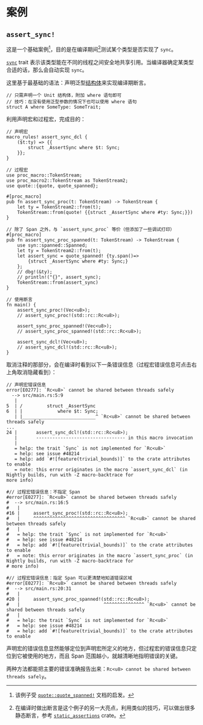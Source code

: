 # 案例

## `assert_sync!` 

这是一个基础案例[^assert_sync1]，目的是在编译期间[^assert_sync2]测试某个类型是否实现了 `sync`。

[`sync`](https://doc.rust-lang.org/std/marker/trait.Sync.html) trait
表示该类型能在不同的线程之间安全地共享引用。当编译器确定某类型合适的话，那么会自动实现 `sync`。

这里基于最基础的语法：声明泛型[结构体](https://doc.rust-lang.org/nightly/reference/items/structs.html)来实现编译期断言。

```rust,ignore
// 只需声明一个 Unit 结构体，附加 where 语句即可
// 技巧：在没有使用泛型参数的情况下也可以使用 where 语句
struct A where SomeType: SomeTrait;
```

利用声明宏和过程宏，完成目的：


```rust,ignore
// 声明宏
macro_rules! assert_sync_dcl {
    ($t:ty) => {{
        struct _AssertSync where $t: Sync;
    }};
}

// 过程宏
use proc_macro::TokenStream;
use proc_macro2::TokenStream as TokenStream2;
use quote::{quote, quote_spanned};

#[proc_macro]
pub fn assert_sync_proc(t: TokenStream) -> TokenStream {
    let ty = TokenStream2::from(t);
    TokenStream::from(quote! {{struct _AssertSync where #ty: Sync;}})
}

// 除了 Span 之外，与 `assert_sync_proc` 等价（但添加了一些调试打印）
#[proc_macro]
pub fn assert_sync_proc_spanned(t: TokenStream) -> TokenStream {
    use syn::spanned::Spanned;
    let ty = TokenStream2::from(t);
    let assert_sync = quote_spanned! {ty.span()=>
        {struct _AssertSync where #ty: Sync;}
    };
    // dbg!(&ty);
    // println!("{}", assert_sync);
    TokenStream::from(assert_sync)
}

// 使用断言
fn main() {
    assert_sync_proc!(Vec<u8>);
    // assert_sync_proc!(std::rc::Rc<u8>);

    assert_sync_proc_spanned!(Vec<u8>);
    // assert_sync_proc_spanned!(std::rc::Rc<u8>);

    assert_sync_dcl!(Vec<u8>);
    // assert_sync_dcl!(std::rc::Rc<u8>);
}
```

取消注释的那部分，会在编译时看到以下一条错误信息（过程宏错误信息可点击右上角取消隐藏看到）：

```rust,ignore
// 声明宏错误信息
error[E0277]: `Rc<u8>` cannot be shared between threads safely
  --> src/main.rs:5:9
   |
5  | /         struct _AssertSync
6  | |             where $t: Sync;
   | |___________________________^ `Rc<u8>` cannot be shared between threads safely
...
24 |       assert_sync_dcl!(std::rc::Rc<u8>);
   |       --------------------------------- in this macro invocation
   |
   = help: the trait `Sync` is not implemented for `Rc<u8>`
   = help: see issue #48214
   = help: add `#![feature(trivial_bounds)]` to the crate attributes to enable
   = note: this error originates in the macro `assert_sync_dcl` (in Nightly builds, run with -Z macro-backtrace for
more info)

#// 过程宏错误信息：不指定 Span
#error[E0277]: `Rc<u8>` cannot be shared between threads safely
#  --> src/main.rs:16:5
#   |
#16 |     assert_sync_proc!(std::rc::Rc<u8>);
#   |     ^^^^^^^^^^^^^^^^^^^^^^^^^^^^^^^^^^ `Rc<u8>` cannot be shared between threads safely
#   |
#   = help: the trait `Sync` is not implemented for `Rc<u8>`
#   = help: see issue #48214
#   = help: add `#![feature(trivial_bounds)]` to the crate attributes to enable
#   = note: this error originates in the macro `assert_sync_proc` (in Nightly builds, run with -Z macro-backtrace for
# more info)

#// 过程宏错误信息：指定 Span 可以更清楚地知道错误区域
#error[E0277]: `Rc<u8>` cannot be shared between threads safely
#  --> src/main.rs:20:31
#   |
#20 |     assert_sync_proc_spanned!(std::rc::Rc<u8>);
#   |                               ^^^^^^^^^^^^^^^ `Rc<u8>` cannot be shared between threads safely
#   |
#   = help: the trait `Sync` is not implemented for `Rc<u8>`
#   = help: see issue #48214
#   = help: add `#![feature(trivial_bounds)]` to the crate attributes to enable
```

声明宏的错误信息显然能够定位到声明宏所定义的地方，但过程宏的错误信息只定位到它被使用的地方，而且 Span
范围越小，就越清晰地指明错误的关键。

两种方法都能把主要的错误准确报告出来：`Rc<u8> cannot be shared between threads safely`。

[^assert_sync1]: 该例子受 [`quote::quote_spanned!`](https://docs.rs/quote/latest/quote/macro.quote_spanned.html#example) 
文档的启发。

[^assert_sync2]: 在编译时做出断言是这个例子的另一大亮点，利用类似的技巧，可以做出很多静态断言，参考 
[`static_assertions`](https://docs.rs/static_assertions/latest/static_assertions/) crate。
